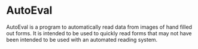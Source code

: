 # AutoEval
AutoEval is a program to automatically read data from images of hand filled out forms.  It is intended to be used to quickly read forms that may not have been intended to be used with an automated reading system.  
